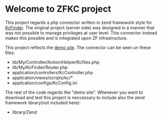 # Welcome to ZFKC project
This project regards a php connector written in zend framework style for [KcFinder](http://kcfinder.sunhater.com// "KCFinder").
The original project (server side) was designed in a manner that was not possible to manage privileges at user level. This connector instead makes this possible and is integrated upon ZF infrastructure.
 
This project reflects the [demo site](http://zfkc.ovum.it/ "jump to zfkc.ovum.it"). The connector can be seen un these files:

- lib/My/Controller/Action/Helper/Kcfiles.php
- lib/My/KcFinder/Router.php
- application/controllers/KcController.php
- application/views/scripts/kc/*
- application/configs/KcConfig.ini

The rest of the code regards the "demo site". Whenever you want to download and test this project is neccessary to include also the zend framework library(not included here):

- library/Zend

